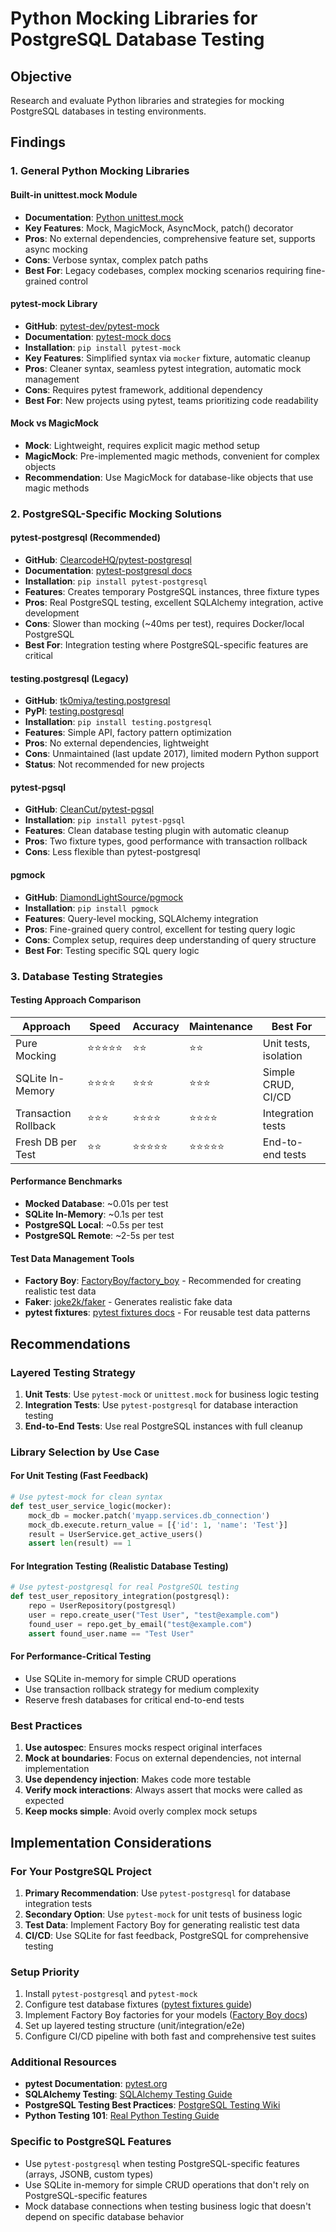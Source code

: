 # Python Mocking Libraries for PostgreSQL Database Testing

## Objective
Research and evaluate Python libraries and strategies for mocking PostgreSQL databases in testing environments.

## Findings

### 1. General Python Mocking Libraries

#### Built-in unittest.mock Module
- **Documentation**: [Python unittest.mock](https://docs.python.org/3/library/unittest.mock.html)
- **Key Features**: Mock, MagicMock, AsyncMock, patch() decorator
- **Pros**: No external dependencies, comprehensive feature set, supports async mocking
- **Cons**: Verbose syntax, complex patch paths
- **Best For**: Legacy codebases, complex mocking scenarios requiring fine-grained control

#### pytest-mock Library
- **GitHub**: [pytest-dev/pytest-mock](https://github.com/pytest-dev/pytest-mock)
- **Documentation**: [pytest-mock docs](https://pytest-mock.readthedocs.io/)
- **Installation**: `pip install pytest-mock`
- **Key Features**: Simplified syntax via `mocker` fixture, automatic cleanup
- **Pros**: Cleaner syntax, seamless pytest integration, automatic mock management
- **Cons**: Requires pytest framework, additional dependency
- **Best For**: New projects using pytest, teams prioritizing code readability

#### Mock vs MagicMock
- **Mock**: Lightweight, requires explicit magic method setup
- **MagicMock**: Pre-implemented magic methods, convenient for complex objects
- **Recommendation**: Use MagicMock for database-like objects that use magic methods

### 2. PostgreSQL-Specific Mocking Solutions

#### pytest-postgresql (Recommended)
- **GitHub**: [ClearcodeHQ/pytest-postgresql](https://github.com/ClearcodeHQ/pytest-postgresql)
- **Documentation**: [pytest-postgresql docs](https://pytest-postgresql.readthedocs.io/)
- **Installation**: `pip install pytest-postgresql`
- **Features**: Creates temporary PostgreSQL instances, three fixture types
- **Pros**: Real PostgreSQL testing, excellent SQLAlchemy integration, active development
- **Cons**: Slower than mocking (~40ms per test), requires Docker/local PostgreSQL
- **Best For**: Integration testing where PostgreSQL-specific features are critical

#### testing.postgresql (Legacy)
- **GitHub**: [tk0miya/testing.postgresql](https://github.com/tk0miya/testing.postgresql)
- **PyPI**: [testing.postgresql](https://pypi.org/project/testing.postgresql/)
- **Installation**: `pip install testing.postgresql`
- **Features**: Simple API, factory pattern optimization
- **Pros**: No external dependencies, lightweight
- **Cons**: Unmaintained (last update 2017), limited modern Python support
- **Status**: Not recommended for new projects

#### pytest-pgsql
- **GitHub**: [CleanCut/pytest-pgsql](https://github.com/CleanCut/pytest-pgsql)
- **Installation**: `pip install pytest-pgsql`
- **Features**: Clean database testing plugin with automatic cleanup
- **Pros**: Two fixture types, good performance with transaction rollback
- **Cons**: Less flexible than pytest-postgresql

#### pgmock
- **GitHub**: [DiamondLightSource/pgmock](https://github.com/DiamondLightSource/pgmock)
- **Installation**: `pip install pgmock`
- **Features**: Query-level mocking, SQLAlchemy integration
- **Pros**: Fine-grained query control, excellent for testing query logic
- **Cons**: Complex setup, requires deep understanding of query structure
- **Best For**: Testing specific SQL query logic

### 3. Database Testing Strategies

#### Testing Approach Comparison
| Approach | Speed | Accuracy | Maintenance | Best For |
|----------|-------|----------|-------------|----------|
| Pure Mocking | ⭐⭐⭐⭐⭐ | ⭐⭐ | ⭐⭐ | Unit tests, isolation |
| SQLite In-Memory | ⭐⭐⭐⭐ | ⭐⭐⭐ | ⭐⭐⭐ | Simple CRUD, CI/CD |
| Transaction Rollback | ⭐⭐⭐ | ⭐⭐⭐⭐ | ⭐⭐⭐⭐ | Integration tests |
| Fresh DB per Test | ⭐⭐ | ⭐⭐⭐⭐⭐ | ⭐⭐⭐⭐⭐ | End-to-end tests |

#### Performance Benchmarks
- **Mocked Database**: ~0.01s per test
- **SQLite In-Memory**: ~0.1s per test  
- **PostgreSQL Local**: ~0.5s per test
- **PostgreSQL Remote**: ~2-5s per test

#### Test Data Management Tools
- **Factory Boy**: [FactoryBoy/factory_boy](https://github.com/FactoryBoy/factory_boy) - Recommended for creating realistic test data
- **Faker**: [joke2k/faker](https://github.com/joke2k/faker) - Generates realistic fake data
- **pytest fixtures**: [pytest fixtures docs](https://docs.pytest.org/en/stable/explanation/fixtures.html) - For reusable test data patterns

## Recommendations

### Layered Testing Strategy
1. **Unit Tests**: Use `pytest-mock` or `unittest.mock` for business logic testing
2. **Integration Tests**: Use `pytest-postgresql` for database interaction testing
3. **End-to-End Tests**: Use real PostgreSQL instances with full cleanup

### Library Selection by Use Case

#### For Unit Testing (Fast Feedback)
```python
# Use pytest-mock for clean syntax
def test_user_service_logic(mocker):
    mock_db = mocker.patch('myapp.services.db_connection')
    mock_db.execute.return_value = [{'id': 1, 'name': 'Test'}]
    result = UserService.get_active_users()
    assert len(result) == 1
```

#### For Integration Testing (Realistic Database Testing)
```python
# Use pytest-postgresql for real PostgreSQL testing
def test_user_repository_integration(postgresql):
    repo = UserRepository(postgresql)
    user = repo.create_user("Test User", "test@example.com")
    found_user = repo.get_by_email("test@example.com")
    assert found_user.name == "Test User"
```

#### For Performance-Critical Testing
- Use SQLite in-memory for simple CRUD operations
- Use transaction rollback strategy for medium complexity
- Reserve fresh databases for critical end-to-end tests

### Best Practices
1. **Use autospec**: Ensures mocks respect original interfaces
2. **Mock at boundaries**: Focus on external dependencies, not internal implementation
3. **Use dependency injection**: Makes code more testable
4. **Verify mock interactions**: Always assert that mocks were called as expected
5. **Keep mocks simple**: Avoid overly complex mock setups

## Implementation Considerations

### For Your PostgreSQL Project
1. **Primary Recommendation**: Use `pytest-postgresql` for database integration tests
2. **Secondary Option**: Use `pytest-mock` for unit tests of business logic
3. **Test Data**: Implement Factory Boy for generating realistic test data
4. **CI/CD**: Use SQLite for fast feedback, PostgreSQL for comprehensive testing

### Setup Priority
1. Install `pytest-postgresql` and `pytest-mock`
2. Configure test database fixtures ([pytest fixtures guide](https://docs.pytest.org/en/stable/explanation/fixtures.html))
3. Implement Factory Boy factories for your models ([Factory Boy docs](https://factoryboy.readthedocs.io/en/stable/))
4. Set up layered testing structure (unit/integration/e2e)
5. Configure CI/CD pipeline with both fast and comprehensive test suites

### Additional Resources
- **pytest Documentation**: [pytest.org](https://docs.pytest.org/)
- **SQLAlchemy Testing**: [SQLAlchemy Testing Guide](https://docs.sqlalchemy.org/en/20/orm/session_transaction.html#joining-a-session-into-an-external-transaction-such-as-for-test-suites)
- **PostgreSQL Testing Best Practices**: [PostgreSQL Testing Wiki](https://wiki.postgresql.org/wiki/Testing)
- **Python Testing 101**: [Real Python Testing Guide](https://realpython.com/python-testing/)

### Specific to PostgreSQL Features
- Use `pytest-postgresql` when testing PostgreSQL-specific features (arrays, JSONB, custom types)
- Use SQLite in-memory for simple CRUD operations that don't rely on PostgreSQL-specific features
- Mock database connections when testing business logic that doesn't depend on specific database behavior